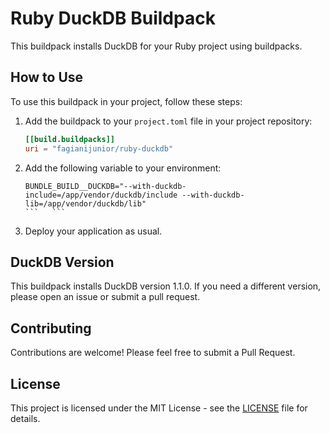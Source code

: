 # Ruby DuckDB Buildpack

This buildpack installs DuckDB for your Ruby project using buildpacks.

## How to Use

To use this buildpack in your project, follow these steps:

1. Add the buildpack to your `project.toml` file in your project repository:

   ```toml
   [[build.buildpacks]]
   uri = "fagianijunior/ruby-duckdb"
   ```

2. Add the following variable to your environment:

   ```
   BUNDLE_BUILD__DUCKDB="--with-duckdb-include=/app/vendor/duckdb/include --with-duckdb-lib=/app/vendor/duckdb/lib"
   ```   ```

3. Deploy your application as usual.

## DuckDB Version

This buildpack installs DuckDB version 1.1.0. If you need a different version, please open an issue or submit a pull request.

## Contributing

Contributions are welcome! Please feel free to submit a Pull Request.

## License

This project is licensed under the MIT License - see the [LICENSE](LICENSE) file for details.
